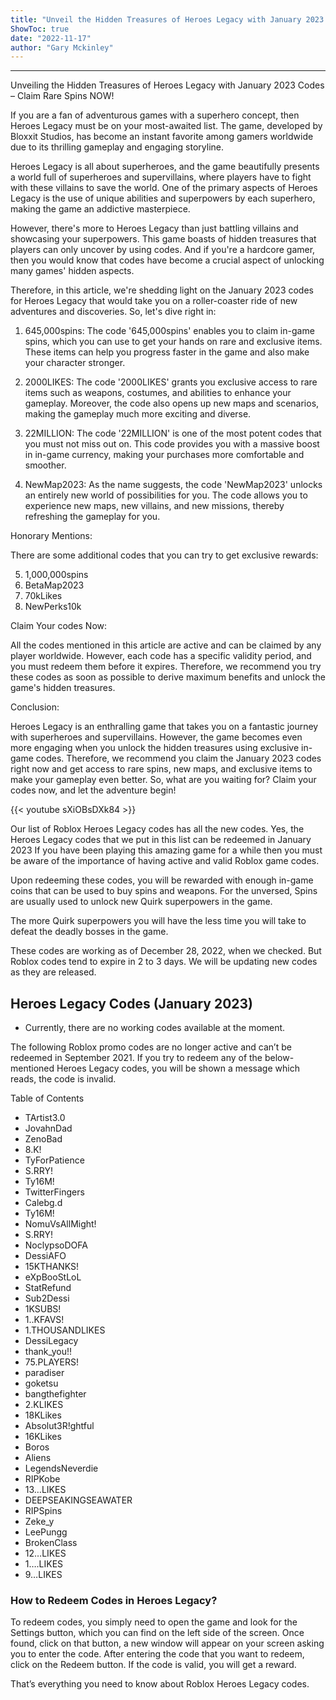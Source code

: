 ```yaml
---
title: "Unveil the Hidden Treasures of Heroes Legacy with January 2023 Codes - Claim Rare Spins NOW!"
ShowToc: true 
date: "2022-11-17"
author: "Gary Mckinley"
---
```

*****
Unveiling the Hidden Treasures of Heroes Legacy with January 2023 Codes – Claim Rare Spins NOW!

If you are a fan of adventurous games with a superhero concept, then Heroes Legacy must be on your most-awaited list. The game, developed by Bloxxit Studios, has become an instant favorite among gamers worldwide due to its thrilling gameplay and engaging storyline.

Heroes Legacy is all about superheroes, and the game beautifully presents a world full of superheroes and supervillains, where players have to fight with these villains to save the world. One of the primary aspects of Heroes Legacy is the use of unique abilities and superpowers by each superhero, making the game an addictive masterpiece.

However, there's more to Heroes Legacy than just battling villains and showcasing your superpowers. This game boasts of hidden treasures that players can only uncover by using codes. And if you're a hardcore gamer, then you would know that codes have become a crucial aspect of unlocking many games' hidden aspects.

Therefore, in this article, we're shedding light on the January 2023 codes for Heroes Legacy that would take you on a roller-coaster ride of new adventures and discoveries. So, let's dive right in:

1. 645,000spins: The code '645,000spins' enables you to claim in-game spins, which you can use to get your hands on rare and exclusive items. These items can help you progress faster in the game and also make your character stronger.

2. 2000LIKES: The code '2000LIKES' grants you exclusive access to rare items such as weapons, costumes, and abilities to enhance your gameplay. Moreover, the code also opens up new maps and scenarios, making the gameplay much more exciting and diverse.

3. 22MILLION: The code '22MILLION' is one of the most potent codes that you must not miss out on. This code provides you with a massive boost in in-game currency, making your purchases more comfortable and smoother.

4. NewMap2023: As the name suggests, the code 'NewMap2023' unlocks an entirely new world of possibilities for you. The code allows you to experience new maps, new villains, and new missions, thereby refreshing the gameplay for you.

Honorary Mentions:

There are some additional codes that you can try to get exclusive rewards:

5. 1,000,000spins
6. BetaMap2023
7. 70kLikes
8. NewPerks10k

Claim Your codes Now:

All the codes mentioned in this article are active and can be claimed by any player worldwide. However, each code has a specific validity period, and you must redeem them before it expires. Therefore, we recommend you try these codes as soon as possible to derive maximum benefits and unlock the game's hidden treasures.

Conclusion:

Heroes Legacy is an enthralling game that takes you on a fantastic journey with superheroes and supervillains. However, the game becomes even more engaging when you unlock the hidden treasures using exclusive in-game codes. Therefore, we recommend you claim the January 2023 codes right now and get access to rare spins, new maps, and exclusive items to make your gameplay even better. So, what are you waiting for? Claim your codes now, and let the adventure begin!

{{< youtube sXiOBsDXk84 >}} 



Our list of Roblox Heroes Legacy codes has all the new codes. Yes, the Heroes Legacy codes that we put in this list can be redeemed in January 2023 If you have been playing this amazing game for a while then you must be aware of the importance of having active and valid Roblox game codes.
 
Upon redeeming these codes, you will be rewarded with enough in-game coins that can be used to buy spins and weapons. For the unversed, Spins are usually used to unlock new Quirk superpowers in the game.
 
The more Quirk superpowers you will have the less time you will take to defeat the deadly bosses in the game.
 
These codes are working as of December 28, 2022, when we checked. But Roblox codes tend to expire in 2 to 3 days. We will be updating new codes as they are released.
 
## Heroes Legacy Codes (January 2023)
 
- Currently, there are no working codes available at the moment.

 
The following Roblox promo codes are no longer active and can’t be redeemed in September 2021. If you try to redeem any of the below-mentioned Heroes Legacy codes, you will be shown a message which reads, the code is invalid.
 
Table of Contents
 
- TArtist3.0
 - JovahnDad
 - ZenoBad
 - 8.K!
 - TyForPatience
 - S.RRY!
 - Ty16M!
 - TwitterFingers
 - Calebg.d
 - Ty16M!
 - NomuVsAllMight!
 - S.RRY!
 - NoclypsoDOFA
 - DessiAFO
 - 15KTHANKS!
 - eXpBooStLoL
 - StatRefund
 - Sub2Dessi
 - 1KSUBS!
 - 1..KFAVS!
 - 1.THOUSANDLIKES
 - DessiLegacy
 - thank_you!!
 - 75.PLAYERS!
 - paradiser
 - goketsu
 - bangthefighter
 - 2.KLIKES
 - 18KLikes
 - Absolut3R!ghtful
 - 16KLikes
 - Boros
 - Aliens
 - LegendsNeverdie
 - RIPKobe
 - 13…LIKES
 - DEEPSEAKINGSEAWATER
 - RIPSpins
 - Zeke_y
 - LeePungg
 - BrokenClass
 - 12…LIKES
 - 1….LIKES
 - 9…LIKES

 
### How to Redeem Codes in Heroes Legacy?
 
To redeem codes, you simply need to open the game and look for the Settings button, which you can find on the left side of the screen. Once found, click on that button, a new window will appear on your screen asking you to enter the code. After entering the code that you want to redeem, click on the Redeem button. If the code is valid, you will get a reward.
 
That’s everything you need to know about Roblox Heroes Legacy codes.




